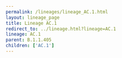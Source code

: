```yaml
---
permalink: /lineages/lineage_AC.1.html
layout: lineage_page
title: Lineage AC.1
redirect_to: ../lineage.html?lineage=AC.1
lineage: AC.1
parent: B.1.1.405
children: ['AC.1']
---
```

